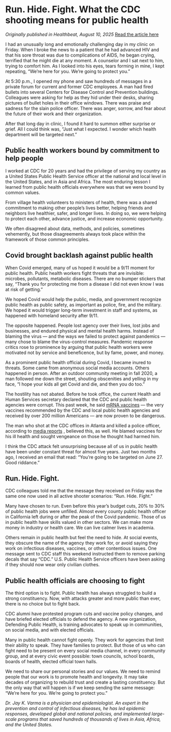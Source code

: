 # Run. Hide. Fight. What the CDC shooting means for public health

*Originally published in Healthbeat, August 10, 2025*
[Read the article here](https://www.healthbeat.org/2025/08/10/run-hide-fight-what-the-cdc-shooting-means-for-public-health/)

I had an unusually long and emotionally challenging day in my clinic on Friday. When I broke the news to a patient that he had advanced HIV and that his sore throat was due to complications of AIDS, he began crying, terrified that he might die at any moment. A counselor and I sat next to him, trying to comfort him. As I looked into his eyes, tears forming in mine, I kept repeating, “We’re here for you. We’re going to protect you.”

At 5:30 p.m., I opened my phone and saw hundreds of messages in a private forum for current and former CDC employees. A man had fired bullets into several Centers for Disease Control and Prevention buildings. Colleagues were asking for help as they hid under their desks, sharing pictures of bullet holes in their office windows. There was praise and sadness for the slain police officer. There was anger, sorrow, and fear about the future of their work and their organization.

After that long day in clinic, I found it hard to summon either surprise or grief. All I could think was, “Just what I expected. I wonder which health department will be targeted next.”

## Public health workers bound by commitment to help people

I worked at CDC for 20 years and had the privilege of serving my country as a United States Public Health Service officer at the national and local level in the United States, and in Asia and Africa. The most enduring lesson I learned from public health officials everywhere was that we were bound by common values.

From village health volunteers to ministers of health, there was a shared commitment to making other people’s lives better, helping friends and neighbors live healthier, safer, and longer lives. In doing so, we were helping to protect each other, advance justice, and increase economic opportunity.

We often disagreed about data, methods, and policies, sometimes vehemently, but those disagreements always took place within the framework of those common principles.

## Covid brought backlash against public health

When Covid emerged, many of us hoped it would be a 9/11 moment for public health. Public health workers fight threats that are invisible: microbes, pollutants, metabolic diseases. There are no bumper stickers that say, “Thank you for protecting me from a disease I did not even know I was at risk of getting.”

We hoped Covid would help the public, media, and government recognize public health as public safety, as important as police, fire, and the military. We hoped it would trigger long-term investment in staff and systems, as happened with homeland security after 9/11.

The opposite happened. People lost agency over their lives, lost jobs and businesses, and endured physical and mental health harms. Instead of blaming the virus — and the ways we failed to protect against pandemics — many chose to blame the virus-control measures. Pandemic response critics rose to prominence by arguing that public health workers were motivated not by service and beneficence, but by fame, power, and money.

As a prominent public health official during Covid, I became inured to threats. Some came from anonymous social media accounts. Others happened in person. After an outdoor community meeting in fall 2020, a man followed me down the street, shouting obscenities and yelling in my face, “I hope your kids all get Covid and die, and then you do too.”

The hostility has not abated. Before he took office, the current Health and Human Services secretary declared that the CDC and public health agencies were corrupt. This past week, he said [mRNA vaccines](https://www.healthbeat.org/2025/08/10/run-hide-fight-what-the-cdc-shooting-means-for-public-health/) — the very vaccines recommended by the CDC and local public health agencies and received by over 200 million Americans — are now proven to be dangerous.

The man who shot at the CDC offices in Atlanta and killed a police officer, according to [media reports](https://www.nytimes.com) , believed this, as well. He blamed vaccines for his ill health and sought vengeance on those he thought had harmed him.

I think the CDC attack felt unsurprising because all of us in public health have been under constant threat for almost five years. Just two months ago, I received an email that read: “You’re going to be targeted on June 27. Good riddance.”

## Run. Hide. Fight.

CDC colleagues told me that the message they received on Friday was the same one now used in all active shooter scenarios: “Run. Hide. Fight.”

Many have chosen to run. Even before this year’s budget cuts, 20% to 30% of public health jobs were unfilled. Almost every county public health officer in California left during or after the peak of the Covid pandemic. Those of us in public health have skills valued in other sectors. We can make more money in industry or health care. We can live calmer lives in academia.

Others remain in public health but feel the need to hide. At social events, they obscure the name of the agency they work for, or avoid saying they work on infectious diseases, vaccines, or other contentious issues. One message sent to CDC staff this weekend instructed them to remove parking decals that say “CDC.” U.S. Public Health Service officers have been asking if they should now wear only civilian clothes.

## Public health officials are choosing to fight

The third option is to fight. Public health has always struggled to build a strong constituency. Now, with attacks greater and more public than ever, there is no choice but to fight back.

CDC alumni have protested program cuts and vaccine policy changes, and have briefed elected officials to defend the agency. A new organization, Defending Public Health, is training advocates to speak up in communities, on social media, and with elected officials.

Many in public health cannot fight openly. They work for agencies that limit their ability to speak. They have families to protect. But those of us who can fight need to be present on every social media channel, in every community group, and at every civic event possible: town councils, school boards, boards of health, elected official town halls.

We need to share our personal stories and our values. We need to remind people that our work is to promote health and longevity. It may take decades of organizing to rebuild trust and create a lasting constituency. But the only way that will happen is if we keep sending the same message: “We’re here for you. We’re going to protect you.”

*Dr. Jay K. Varma is a physician and epidemiologist. An expert in the prevention and control of infectious diseases, he has led epidemic responses, developed global and national policies, and implemented large-scale programs that saved hundreds of thousands of lives in Asia, Africa, and the United States.*
